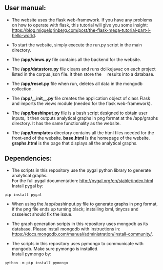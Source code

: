 ## User manual:
* The website uses the flask web-framework. If you have any problems on how to operate with flask, this tutorial will give you some insight: https://blog.miguelgrinberg.com/post/the-flask-mega-tutorial-part-i-hello-world.
* To start the website, simply execute the run.py script in the main directory.

* The __/app/views.py__ file contains all the backend for the website.
* The __/app/datastore.py__ file cleans and runs dolikejavac on each project listed in the corpus.json file. It then store the     results into a database.
* The __/app/reset.py__ file when run, deletes all data in the mongodb collection.
* The __/app/\_\_init\_\_.py__ file creates the application object of class Flask and imports the views module (needed for the flask  web-framework).
* The __/app/bashinput.py__ file is a bash script designed to obtain user inputs, it then outputs analytical graphs in png format at the /app/graphs directory. It has the same functionality as the website.
* The __/app/templates__ directory contains all the html files needed for the front-end of the website. __base.html__ is the homepage of the website. __graphs.html__ is the page that displays all the analytical graphs.

## Dependencies:
* The scripts in this repository use the pygal python library to generate analytical graphs. <br />
For the full pygal documentation: http://pygal.org/en/stable/index.html <br />
Install pygal by:<br />
```
pip install pygal
```

* When using the /app/bashinput.py file to generate graphs in png format, if the png file ends up turning black; installing lxml, tinycss and cssselect should fix the issue.

* The graph generation scripts in this repository uses mongodb as its database. Please install mongodb with instructions in: https://docs.mongodb.com/manual/administration/install-community/.

* The scripts in this repository uses pymongo to communicate with mongodb. Make sure pymongo is installed. <br />
Install pymongo by: <br />
```
python -m pip install pymongo
```

